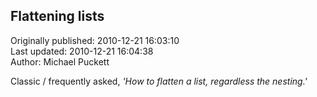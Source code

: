 ## Flattening lists  
Originally published: 2010-12-21 16:03:10  
Last updated: 2010-12-21 16:04:38  
Author: Michael Puckett  
  
Classic / frequently asked, *'How to flatten a list, regardless the nesting.'*
